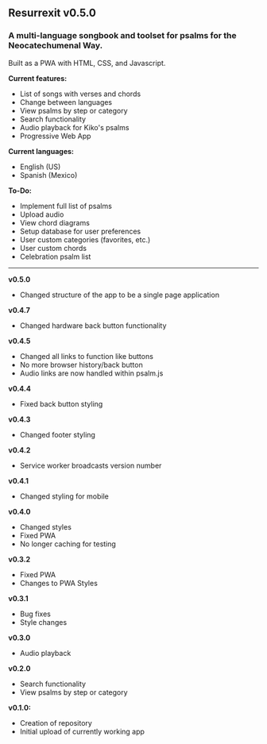 ## Resurrexit v0.5.0
### A multi-language songbook and toolset for psalms for the Neocatechumenal Way.
Built as a PWA with HTML, CSS, and Javascript.

**Current features:**
- List of songs with verses and chords
- Change between languages
- View psalms by step or category
- Search functionality
- Audio playback for Kiko's psalms
- Progressive Web App

**Current languages:**
- English (US)
- Spanish (Mexico)

**To-Do:**
- Implement full list of psalms
- Upload audio
- View chord diagrams
- Setup database for user preferences
- User custom categories (favorites, etc.)
- User custom chords
- Celebration psalm list

---

**v0.5.0**
- Changed structure of the app to be a single page application

**v0.4.7**
- Changed hardware back button functionality

**v0.4.5**
- Changed all links to function like buttons
- No more browser history/back button
- Audio links are now handled within psalm.js

**v0.4.4**
- Fixed back button styling

**v0.4.3**
- Changed footer styling

**v0.4.2**
- Service worker broadcasts version number

**v0.4.1**
- Changed styling for mobile

**v0.4.0**
- Changed styles
- Fixed PWA
- No longer caching for testing

**v0.3.2**
- Fixed PWA
- Changes to PWA Styles

**v0.3.1**
- Bug fixes
- Style changes

**v0.3.0**
- Audio playback

**v0.2.0**
- Search functionality
- View psalms by step or category

**v0.1.0:**
- Creation of repository
- Initial upload of currently working app
